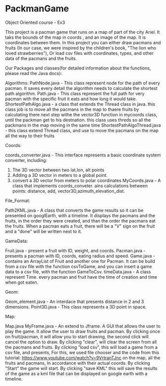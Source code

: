 # PackmanGame
Object Oriented course  - Ex3


This project is a pacman game that runs on a map of part of the city Ariel.
It taks the bounds of the map in coords , and an image of the map.
It is coordinates between them.
In this project you can either draw pacmans and fruits 
(In our case, we were inspired by the children's book, "The lion who loved strawberries"),
Or load csv files with coordinates, types, and other data of the pacmans and the fruits.

Our Packages and classes(for detailed information about the functions, please read the Java docs):

Algorithms:
PathNode.java - This class represent node for the path of every pacman.
It saves every detail the algorithm needs to calculate the shortest path algorithm.
Path.java - This class represent the full path for very pacman with the specific fruit it eats and how long it would take.
ShortestPathAlgo.java - a class that extends the Thread class in java.
this class job is to move all the pacmans in the map to thaere fruits by calcutating
there next step withe the vector3D function in mycoords class, until the packman get to his destnation.
this class uses threds so all the packmans in the map moving in the same time
ShortestPathAlgoThread.java - this class extend Thread class, and use to move the pacmans on the map all the way to their fruits  

Coords:

coords_converter.java - This interface represents a basic coordinate system converter, including:
 1. The 3D vector between two lat,lon, alt points 
 2. Adding a 3D vector in meters to a global point.
 3. convert a 3D vector from meters to polar coordinates
MyCoords.java - A class that implements coords_conveter.
ains calculations between points: 
distance, add, vector3D,azimuth_elevation_dist.

File_Format:

Path2KML.java - A class that converts the game results so it can be presented on googlEarth, with a timeline. It displays the pacmans and the fruits, in the order they were created, and than the order the pacmans eat the fruits. When a pacman eats a fruit, there will be a "V" sign on the fruit and a "done" will be written next to it.

GameData:

Fruit.java - present a fruit with ID, weight, and coords.
Pacman.java - presents a pacman with ID, coords, eating radius and speed.
Game.java - contains an ArrayList of Fruit and another one for Pacman.
It can be build from a csv file with the function csvToGame, and you can insert a game data to a csv file, with the function GameToCsv.
timeData.java - A class represent Time. every pacman and fruit have the time of creation and time when got eaten.

Geom:

Geom_element.java - An interdace that presents distance in 2 and 3 dimensions.
Point3D.java - This class represents a 3D point in space.

Map:

Map.java
MyFrame.java - An extend to Jframe. A GUI that allows the user to play the game.
It allow the user to draw fruits and pacman. By clicking once on fruit/pacman,
it will allow you to start drawing, the second click will cancel the option to draw.
By clicking "clear", will clear the screen from all the pacmans and fruits.
By clicking "load csv", this will load a game from a csv file, and presents,
For this, we used file chooser and the code from this tutorial: https://www.youtube.com/watch?v=9VrtranTJnc
on the map,  all the fruits and pacmans, In accordance with their actual coords. 
By clicking "Start" the game will start. 
By clicking "save KML" this will save the results of the game as a kml file that can be displayed on google earth with a timeline.

